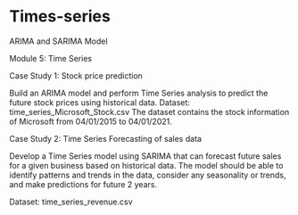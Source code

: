# Times-series
ARIMA and SARIMA Model

Module 5: Time Series

Case Study 1: 
Stock price prediction

Build an ARIMA model and perform Time Series analysis to predict the future stock prices using historical data.
Dataset: time_series_Microsoft_Stock.csv
The dataset contains the stock information of Microsoft from 04/01/2015 to 04/01/2021.

Case Study 2: 
Time Series Forecasting of sales data

Develop a Time Series model using SARIMA that can forecast future sales for a given business based on historical data. The model should be able to identify patterns and trends in the data, consider any seasonality or trends, and make predictions for future 2 years.

Dataset: time_series_revenue.csv

